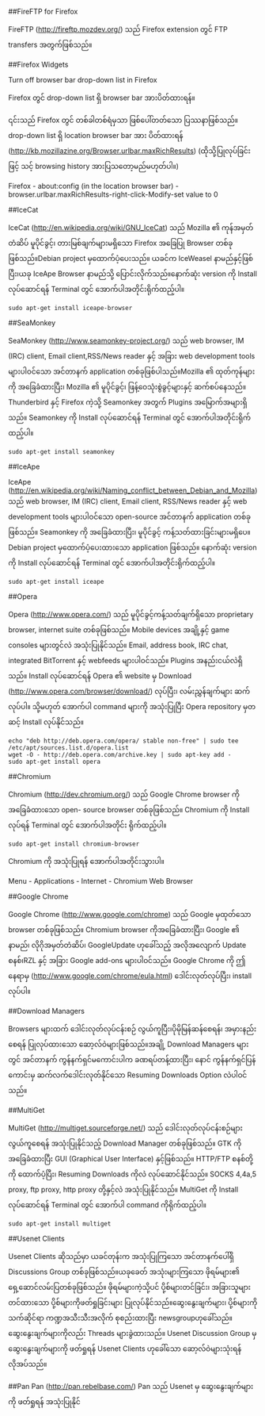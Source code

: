 ##FireFTP for Firefox

FireFTP (http://fireftp.mozdev.org/) သည် Firefox extension တွင် FTP transfers အတွက်ဖြစ်သည်။

##Firefox Widgets

Turn off browser bar drop-down list in Firefox

Firefox တွင် drop-down list ရှိ browser bar အားပိတ်ထားရန်။

၎င်းသည် Firefox တွင် တစ်ခါတစ်ရံမှသာ ဖြစ်ပေါ်တတ်သော ပြဿနာဖြစ်သည်။ drop-down list ရှိ location browser bar အား ပိတ်ထားရန် (http://kb.mozillazine.org/Browser.urlbar.maxRichResults) (ထိုသို့ပြုလုပ်ခြင်းဖြင့် သင့် browsing history အားပြသတော့မည်မဟုတ်ပါ။)

Firefox -  about:config (in the location browser bar) - browser.urlbar.maxRichResults-right-click-Modify-set value to 0

##IceCat

IceCat (http://en.wikipedia.org/wiki/GNU_IceCat) သည် Mozilla ၏ ကုန်အမှတ်တံဆိပ် မူပိုင်ခွင့်၊ တားမြစ်ချက်များမရှိသော Firefox အခြေပြု Browser တစ်ခုဖြစ်သည်။Debian project မှထောက်ပံ့ပေးသည်။ ယခင်က IceWeasel နာမည်နှင့်ဖြစ်ပြီး၊ယခု IceApe Browser နာမည်သို့ ပြောင်းလိုက်သည်။နောက်ဆုံး version ကို Install လုပ်ဆောင်ရန် Terminal တွင် အောက်ပါအတိုင်းရိုက်ထည့်ပါ။

    sudo apt-get install iceape-browser

##SeaMonkey

SeaMonkey (http://www.seamonkey-project.org/) သည် web browser, IM (IRC) client, Email client,RSS/News reader နှင့် အခြား web development tools များပါဝင်သော အင်တာနက် application တစ်ခုဖြစ်ပါသည်။Mozilla ၏ ထုတ်ကုန်များကို အခြေခံထားပြီး၊ Mozilla ၏ မူပိုင်ခွင့်၊ ဖြန့်ဝေသုံးစွဲခွင့်များနှင့် ဆက်စပ်နေသည်။ Thunderbird နှင့် Firefox ကဲ့သို့ Seamonkey အတွက် Plugins အမြောက်အများရှိသည်။ Seamonkey ကို Install လုပ်ဆောင်ရန် Terminal တွင် အောက်ပါအတိုင်းရိုက်ထည့်ပါ။

    sudo apt-get install seamonkey

##IceApe

IceApe (http://en.wikipedia.org/wiki/Naming_conflict_between_Debian_and_Mozilla) သည် web browser, IM (IRC) client, Email client, RSS/News reader နှင့် web development tools များပါဝင်သော open-source အင်တာနက် application တစ်ခုဖြစ်သည်။ Seamonkey ကို အခြေခံထားပြီး၊ မူပိုင်ခွင့် ကန့်သတ်ထားခြင်းများမရှိပေ။ Debian project မှထောက်ပံ့ပေးထားသော application ဖြစ်သည်။ နောက်ဆုံး version ကို Install လုပ်ဆောင်ရန် Terminal တွင် အောက်ပါအတိုင်းရိုက်ထည့်ပါ။

    sudo apt-get install iceape

##Opera

Opera (http://www.opera.com/) သည် မူပိုင်ခွင့်ကန့်သတ်ချက်ရှိသော proprietary browser, internet suite တစ်ခုဖြစ်သည်။ Mobile devices အချို့နှင့် game consoles များတွင်လဲ အသုံးပြုနိုင်သည်။ Email, address book, IRC chat, integrated BitTorrent နှင့် webfeeds များပါဝင်သည်။ Plugins အနည်းငယ်လဲရှိသည်။ Install လုပ်ဆောင်ရန် Opera ၏ website မှ Download (http://www.opera.com/browser/download/) လုပ်ပြီး၊ လမ်းညွှန်ချက်များ ဆက်လုပ်ပါ။ သို့မဟုတ် အောက်ပါ command များကို အသုံးပြုပြီး Opera repository မှတဆင့် Install လုပ်နိုင်သည်။

    echo "deb http://deb.opera.com/opera/ stable non-free" | sudo tee /etc/apt/sources.list.d/opera.list
    wget -O - http://deb.opera.com/archive.key | sudo apt-key add -
    sudo apt-get install opera

##Chromium

Chromium (http://dev.chromium.org/) သည် Google Chrome browser ကို အခြေခံထားသော open- source browser တစ်ခုဖြစ်သည်။ Chromium ကို Install လုပ်ရန် Terminal တွင် အောက်ပါအတိုင်း ရိုက်ထည့်ပါ။

    sudo apt-get install chromium-browser

Chromium ကို အသုံးပြုရန် အောက်ပါအတိုင်းသွားပါ။

Menu - Applications - Internet - Chromium Web Browser

##Google Chrome

Google Chrome (http://www.google.com/chrome) သည် Google မှထုတ်သော browser တစ်ခုဖြစ်သည်။ Chromium browser ကိုအခြေခံထားပြီး၊ Google ၏ နာမည်၊ လိုဂိုအမှတ်တံဆိပ်၊ GoogleUpdate ဟုခေါ်သည့် အလိုအလျောက် Update စနစ်၊RZL နှင့် အခြား Google add-ons များပါဝင်သည်။ Google Chrome ကို ဤနေရာမှ (http://www.google.com/chrome/eula.html) ဒေါင်းလုတ်လုပ်ပြီး၊ install လုပ်ပါ။

##Download Managers

Browsers များထက် ဒေါင်းလုတ်လုပ်ငန်းစဉ် လွယ်ကူပြီး၊ပိုမိုမြန်ဆန်စေရန်၊ အမှားနည်းစေရန် ပြုလုပ်ထားသော ဆော့လ်ဝဲများဖြစ်သည်။အချို့ Download Managers များတွင် အင်တာနက် ကွန်နက်ရှင်မကောင်းပါက ခဏရပ်တန့်ထားပြီး၊ နောင် ကွန်နက်ရှင်ပြန်ကောင်းမှ ဆက်လက်ဒေါင်းလုတ်နိုင်သော Resuming Downloads Option လဲပါဝင်သည်။

##MultiGet

MultiGet (http://multiget.sourceforge.net/) သည် ဒေါင်းလုတ်လုပ်ငန်းစဉ်များ လွယ်ကူစေရန် အသုံးပြုနိုင်သည့် Download Manager တစ်ခုဖြစ်သည်။ GTK ကို အခြေခံထားပြီး GUI (Graphical User Interface) နှင့်ဖြစ်သည်။ HTTP/FTP စနစ်တို့ကို ထောက်ပံ့ပြီး၊ Resuming Downloads ကိုလဲ လုပ်ဆောင်နိုင်သည်။ SOCKS 4,4a,5 proxy, ftp proxy, http proxy တို့နှင့်လဲ အသုံးပြုနိုင်သည်။ MultiGet ကို Install လုပ်ဆောင်ရန် Terminal တွင် အောက်ပါ command ကိုရိုက်ထည့်ပါ။

    sudo apt-get install multiget

##Usenet Clients

Usenet Clients ဆိုသည်မှာ ယခင်တုန်းက အသုံးပြုကြသော အင်တာနက်ပေါ်ရှိ Discussions Group တစ်ခုဖြစ်သည်။ယခုခေတ် အသုံးများကြသော ဖိုရမ်များ၏ ရှေ့ဆောင်လမ်းပြတစ်ခုဖြစ်သည်။ ဖိုရမ်များကဲ့သို့ပင် ပို့စ်များတင်ခြင်း၊ အခြားသူများတင်ထားသော ပို့စ်များကိုဖတ်ရှုခြင်းများ ပြုလုပ်နိုင်သည်။ဆွေးနွေးချက်များ၊ ပို့စ်များကိုသက်ဆိုင်ရာ ကဏ္ဍအသီးသီးအလိုက် စုစည်းထားပြီး newsgroupဟုခေါ်သည်။ ဆွေးနွေးချက်များကိုလည်း Threads များခွဲထားသည်။ Usenet Discussion Group မှ ဆွေးနွေးချက်များကို ဖတ်ရှုရန် Usenet Clients ဟုခေါ်သော ဆော့လ်ဝဲများသုံးရန် လိုအပ်သည်။

##Pan
Pan (http://pan.rebelbase.com/) Pan သည် Usenet မှ ဆွေးနွေးချက်များကို ဖတ်ရှုရန် အသုံးပြုနိုင်
